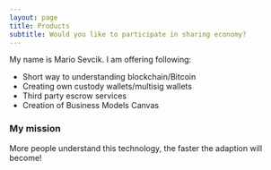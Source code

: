 ```yaml
---
layout: page
title: Products
subtitle: Would you like to participate in sharing economy?
---
```


My name is Mario Sevcik. I am offering following:

- Short way to understanding blockchain/Bitcoin
- Creating own custody wallets/multisig wallets
- Third party escrow services
- Creation of Business Models Canvas

### My mission

More people understand this technology, the faster the adaption will become!
